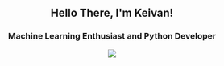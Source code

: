 <h2 align="center">Hello There, I'm Keivan!</h2>
<h3 align="center">Machine Learning Enthusiast and Python Developer</h3>

<p align="center">  
  <img alig src="https://github-profile-trophy.vercel.app/?username=keivanipchihagh&row=1&margin-w=15&no-bg=true" />
</p>

